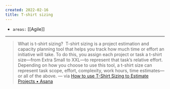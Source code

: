 ```yaml
---
created: 2022-02-16
title: T-shirt sizing
---
```


- `areas:` [[Agile]]

---

> What is t-shirt sizing? 
> T-shirt sizing is a project estimation and capacity planning tool that helps you track how much time or effort an initiative will take. To do this, you assign each project or task a t-shirt size—from Extra Small to XXL—to represent that task’s relative effort. Depending on how you choose to use this tool, a t-shirt size can represent task scope, effort, complexity, work hours, time estimates—or all of the above. — via [How to use T-Shirt Sizing to Estimate Projects • Asana](https://asana.com/resources/t-shirt-sizing)

